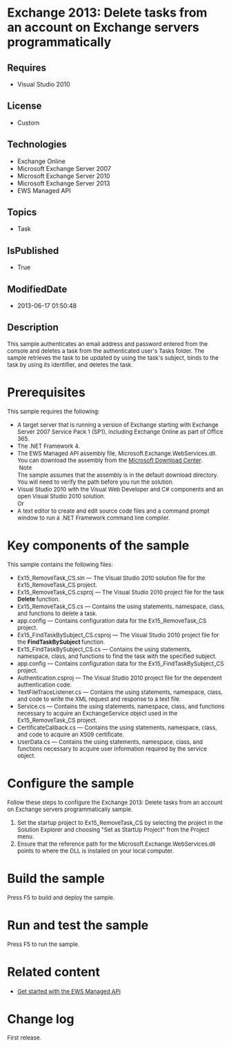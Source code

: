 # Exchange 2013: Delete tasks from an account on Exchange servers programmatically
## Requires
* Visual Studio 2010
## License
* Custom
## Technologies
* Exchange Online
* Microsoft Exchange Server 2007
* Microsoft Exchange Server 2010
* Microsoft Exchange Server 2013
* EWS Managed API
## Topics
* Task
## IsPublished
* True
## ModifiedDate
* 2013-06-17 01:50:48
## Description

<p><span style="font-size:small">This sample authenticates an email address and password entered from the console and deletes a task from the authenticated user's Tasks folder. The sample retrieves the task to be updated by using the task's subject, binds to
 the task by using its identifier, and deletes the task.</span></p>
<h1>Prerequisites</h1>
<p><span style="font-size:small">This sample requires the following:</span></p>
<ul>
<li><span style="font-size:small">A target server that is running a version of Exchange starting with Exchange Server 2007 Service Pack 1 (SP1), including Exchange Online as part of Office 365.</span>
</li><li><span style="font-size:small">The .NET Framework 4.</span> </li><li><span style="font-size:small">The EWS Managed API assembly file, Microsoft.Exchange.WebServices.dll. You can download the assembly from the
<a href="http://go.microsoft.com/fwlink/?LinkID=255472">Microsoft Download Center</a>.</span><br>
<span style="font-size:small">&nbsp;Note</span><br>
<span style="font-size:small">The sample assumes that the assembly is in the default download directory. You will need to verify the path before you run the solution.</span>
</li><li><span style="font-size:small">Visual Studio 2010 with the Visual Web Developer and C# components and an open Visual Studio 2010 solution.</span><br>
<span style="font-size:small">Or</span> </li><li><span style="font-size:small">A text editor to create and edit source code files and a command prompt window to run a .NET Framework command line compiler.</span>
</li></ul>
<h1>Key components of the sample</h1>
<p><span style="font-size:small">This sample contains the following files:</span></p>
<ul>
<li><span style="font-size:small">Ex15_RemoveTask_CS.sln &mdash; The Visual Studio 2010 solution file for the Ex15_RemoveTask_CS project.</span>
</li><li><span style="font-size:small">Ex15_RemoveTask_CS.csproj &mdash; The Visual Studio 2010 project file for the task
<strong>Delete </strong>function.</span> </li><li><span style="font-size:small">Ex15_RemoveTask_CS.cs &mdash; Contains the using statements, namespace, class, and functions to delete a task.</span>
</li><li><span style="font-size:small">app.config &mdash; Contains configuration data for the Ex15_RemoveTask_CS project.</span>
</li><li><span style="font-size:small">Ex15_FindTaskBySubject_CS.csproj &mdash; The Visual Studio 2010 project file for the
<strong>FindTaskBySubject </strong>function.</span> </li><li><span style="font-size:small">Ex15_FindTaskBySubject_CS.cs &mdash; Contains the using statements, namespace, class, and functions to find the task with the specified subject.</span>
</li><li><span style="font-size:small">app.config &mdash; Contains configuration data for the Ex15_FindTaskBySubject_CS project.</span>
</li><li><span style="font-size:small">Authentication.csproj &mdash; The Visual Studio 2010 project file for the dependent authentication code.</span>
</li><li><span style="font-size:small">TextFileTraceListener.cs &mdash; Contains the using statements, namespace, class, and code to write the XML request and response to a text file.</span>
</li><li><span style="font-size:small">Service.cs &mdash; Contains the using statements, namespace, class, and functions necessary to acquire an ExchangeService object used in the Ex15_RemoveTask_CS project.</span>
</li><li><span style="font-size:small">CertificateCallback.cs &mdash; Contains the using statements, namespace, class, and code to acquire an X509 certificate.</span>
</li><li><span style="font-size:small">UserData.cs &mdash; Contains the using statements, namespace, class, and functions necessary to acquire user information required by the service object.</span>
</li></ul>
<h1>Configure the sample</h1>
<p><span style="font-size:small">Follow these steps to configure the Exchange 2013: Delete tasks from an account on Exchange servers programmatically sample.</span></p>
<ol>
<li><span style="font-size:small">Set the startup project to Ex15_RemoveTask_CS by selecting the project in the Solution Explorer and choosing &quot;Set as StartUp Project&quot; from the Project menu.</span>
</li><li><span style="font-size:small">Ensure that the reference path for the Microsoft.Exchange.WebServices.dll points to where the DLL is installed on your local computer.</span>
</li></ol>
<h1>Build the sample</h1>
<p><span style="font-size:small">Press F5 to build and deploy the sample.</span></p>
<h1>Run and test the sample</h1>
<p><span style="font-size:small">Press F5 to run the sample.</span></p>
<h1>Related content</h1>
<ul>
<li><span style="font-size:small"><a href="http://go.microsoft.com/fwlink/?LinkID=301827">Get started with the EWS Managed API</a></span>
</li></ul>
<h1>Change log</h1>
<p><span style="font-size:small">First release.</span></p>
